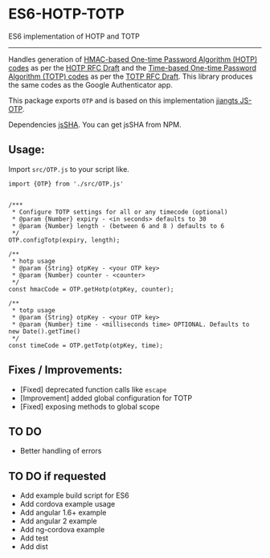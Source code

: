 # ES6-HOTP-TOTP
ES6 implementation of HOTP and TOTP

---

Handles generation of [HMAC-based One-time Password Algorithm (HOTP) codes](https://en.wikipedia.org/wiki/HMAC-based_One-time_Password_Algorithm) as per the [HOTP RFC Draft](https://tools.ietf.org/html/rfc4226) and the [Time-based One-time Password Algorithm (TOTP) codes](http://en.wikipedia.org/wiki/Time-based_One-time_Password_Algorithm) as per the [TOTP RFC Draft](http://tools.ietf.org/id/draft-mraihi-totp-timebased-06.html). This library produces the same codes as the Google Authenticator app.

This package exports `OTP` and is based on this implementation [jiangts JS-OTP](https://github.com/jiangts/JS-OTP). 

Dependencies [jsSHA](https://github.com/Caligatio/jsSHA). You can get jsSHA from NPM.

## Usage:
Import `src/OTP.js` to your script like.

    import {OTP} from './src/OTP.js'
    
        
    /***
     * Configure TOTP settings for all or any timecode (optional)
     * @param {Number} expiry - <in seconds> defaults to 30
     * @param {Number} length - (between 6 and 8 ) defaults to 6
     */
    OTP.configTotp(expiry, length);
     
    /**
     * hotp usage
     * @param {String} otpKey - <your OTP key>
     * @param {Number} counter - <counter>
     */
    const hmacCode = OTP.getHotp(otpKey, counter);
    
    /**
     * totp usage
     * @param {String} otpKey - <your OTP key>
     * @param {Number} time - <milliseconds time> OPTIONAL. Defaults to new Date().getTime()
     */
    const timeCode = OTP.getTotp(otpKey, time);

## Fixes / Improvements:
* [Fixed] deprecated function calls like `escape`    
* [Improvement] added global configuration for TOTP
* [Fixed] exposing methods to global scope
    
## TO DO
* Better handling of errors

## TO DO if requested
* Add example build script for ES6
* Add cordova example usage
* Add angular 1.6+ example
* Add angular 2 example
* Add ng-cordova example
* Add test
* Add dist
